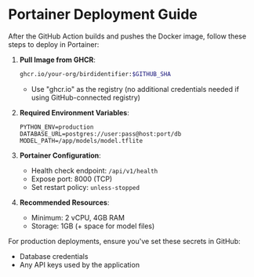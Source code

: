 # Portainer Deployment Guide

After the GitHub Action builds and pushes the Docker image, follow these steps to deploy in Portainer:

1. **Pull Image from GHCR**:
   ```bash
   ghcr.io/your-org/birdidentifier:$GITHUB_SHA
   ```
   - Use "ghcr.io" as the registry (no additional credentials needed if using GitHub-connected registry)

2. **Required Environment Variables**:
   ```plaintext
   PYTHON_ENV=production
   DATABASE_URL=postgres://user:pass@host:port/db
   MODEL_PATH=/app/models/model.tflite
   ```

3. **Portainer Configuration**:
   - Health check endpoint: `/api/v1/health`
   - Expose port: 8000 (TCP)
   - Set restart policy: `unless-stopped`

4. **Recommended Resources**:
   - Minimum: 2 vCPU, 4GB RAM
   - Storage: 1GB (+ space for model files)

For production deployments, ensure you've set these secrets in GitHub:
- Database credentials
- Any API keys used by the application
